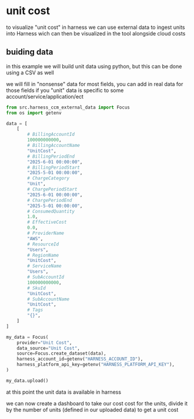 # unit cost

to visualize "unit cost" in harness we can use external data to ingest units into Harness wich can then be visualized in the tool alongside cloud costs

## buiding data

in this example we will build unit data using python, but this can be done using a CSV as well

we will fill in "nonsense" data for most fields, you can add in real data for those fields if you "unit" data is specific to some account/service/application/ect

```python
from src.harness_ccm_external_data import Focus
from os import getenv

data = [
    [
        # BillingAccountId
        100000000000,
        # BillingAccountName
        "UnitCost",
        # BillingPeriodEnd
        "2025-6-01 00:00:00",
        # BillingPeriodStart
        "2025-5-01 00:00:00",
        # ChargeCategory
        "Unit",
        # ChargePeriodStart
        "2025-6-01 00:00:00",
        # ChargePeriodEnd
        "2025-5-01 00:00:00",
        # ConsumedQuantity
        1.0,
        # EffectiveCost
        0.0,
        # ProviderName
        "AWS",
        # ResourceId
        "Users",
        # RegionName
        "UnitCost",
        # ServiceName
        "Users",
        # SubAccountId
        100000000000,
        # SkuId
        "UnitCost",
        # SubAccountName
        "UnitCost",
        # Tags
        "{}",
    ]
]

my_data = Focus(
    provider="Unit Cost",
    data_source="Unit Cost",
    source=Focus.create_dataset(data),
    harness_account_id=getenv("HARNESS_ACCOUNT_ID"),
    harness_platform_api_key=getenv("HARNESS_PLATFORM_API_KEY"),
)

my_data.upload()
```

at this point the unit data is available in harness

we can now create a dashboard to take our cost cost for the units, divide it by the number of units (defined in our uploaded data) to get a unit cost

